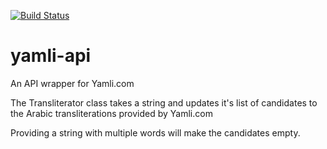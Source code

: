[![Build Status](https://travis-ci.com/zaini/yamli-api.svg?token=DBtzE6aVUQsPLsj6qBSd&branch=master)](https://travis-ci.com/zaini/yamli-api)

# yamli-api
An API wrapper for Yamli.com

The Transliterator class takes a string and updates it's list of candidates to the Arabic transliterations provided by Yamli.com

Providing a string with multiple words will make the candidates empty.
